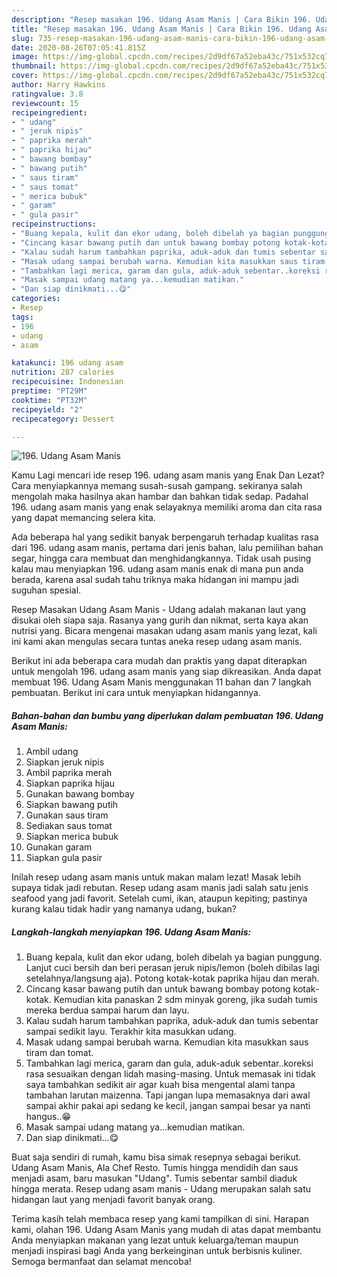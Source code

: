 ```yaml
---
description: "Resep masakan 196. Udang Asam Manis | Cara Bikin 196. Udang Asam Manis Yang Mudah Dan Praktis"
title: "Resep masakan 196. Udang Asam Manis | Cara Bikin 196. Udang Asam Manis Yang Mudah Dan Praktis"
slug: 735-resep-masakan-196-udang-asam-manis-cara-bikin-196-udang-asam-manis-yang-mudah-dan-praktis
date: 2020-08-26T07:05:41.815Z
image: https://img-global.cpcdn.com/recipes/2d9df67a52eba43c/751x532cq70/196-udang-asam-manis-foto-resep-utama.jpg
thumbnail: https://img-global.cpcdn.com/recipes/2d9df67a52eba43c/751x532cq70/196-udang-asam-manis-foto-resep-utama.jpg
cover: https://img-global.cpcdn.com/recipes/2d9df67a52eba43c/751x532cq70/196-udang-asam-manis-foto-resep-utama.jpg
author: Harry Hawkins
ratingvalue: 3.8
reviewcount: 15
recipeingredient:
- " udang"
- " jeruk nipis"
- " paprika merah"
- " paprika hijau"
- " bawang bombay"
- " bawang putih"
- " saus tiram"
- " saus tomat"
- " merica bubuk"
- " garam"
- " gula pasir"
recipeinstructions:
- "Buang kepala, kulit dan ekor udang, boleh dibelah ya bagian punggung. Lanjut cuci bersih dan beri perasan jeruk nipis/lemon (boleh dibilas lagi setelahnya/langsung aja). Potong kotak-kotak paprika hijau dan merah."
- "Cincang kasar bawang putih dan untuk bawang bombay potong kotak-kotak. Kemudian kita panaskan 2 sdm minyak goreng, jika sudah tumis mereka berdua sampai harum dan layu."
- "Kalau sudah harum tambahkan paprika, aduk-aduk dan tumis sebentar sampai sedikit layu. Terakhir kita masukkan udang."
- "Masak udang sampai berubah warna. Kemudian kita masukkan saus tiram dan tomat."
- "Tambahkan lagi merica, garam dan gula, aduk-aduk sebentar..koreksi rasa sesuaikan dengan lidah masing-masing. Untuk memasak ini tidak saya tambahkan sedikit air agar kuah bisa mengental alami tanpa tambahan larutan maizenna. Tapi jangan lupa memasaknya dari awal sampai akhir pakai api sedang ke kecil, jangan sampai besar ya nanti hangus..😁"
- "Masak sampai udang matang ya...kemudian matikan."
- "Dan siap dinikmati...😋"
categories:
- Resep
tags:
- 196
- udang
- asam

katakunci: 196 udang asam 
nutrition: 287 calories
recipecuisine: Indonesian
preptime: "PT29M"
cooktime: "PT32M"
recipeyield: "2"
recipecategory: Dessert

---
```



![196. Udang Asam Manis](https://img-global.cpcdn.com/recipes/2d9df67a52eba43c/751x532cq70/196-udang-asam-manis-foto-resep-utama.jpg)

Kamu Lagi mencari ide resep 196. udang asam manis yang Enak Dan Lezat? Cara menyiapkannya memang susah-susah gampang. sekiranya salah mengolah maka hasilnya akan hambar dan bahkan tidak sedap. Padahal 196. udang asam manis yang enak selayaknya memiliki aroma dan cita rasa yang dapat memancing selera kita.

Ada beberapa hal yang sedikit banyak berpengaruh terhadap kualitas rasa dari 196. udang asam manis, pertama dari jenis bahan, lalu pemilihan bahan segar, hingga cara membuat dan menghidangkannya. Tidak usah pusing kalau mau menyiapkan 196. udang asam manis enak di mana pun anda berada, karena asal sudah tahu triknya maka hidangan ini mampu jadi suguhan spesial.

Resep Masakan Udang Asam Manis - Udang adalah makanan laut yang disukai oleh siapa saja. Rasanya yang gurih dan nikmat, serta kaya akan nutrisi yang. Bicara mengenai masakan udang asam manis yang lezat, kali ini kami akan mengulas secara tuntas aneka resep udang asam manis.


Berikut ini ada beberapa cara mudah dan praktis yang dapat diterapkan untuk mengolah 196. udang asam manis yang siap dikreasikan. Anda dapat membuat 196. Udang Asam Manis menggunakan 11 bahan dan 7 langkah pembuatan. Berikut ini cara untuk menyiapkan hidangannya.

<!--inarticleads1-->

##### Bahan-bahan dan bumbu yang diperlukan dalam pembuatan 196. Udang Asam Manis:

1. Ambil  udang
1. Siapkan  jeruk nipis
1. Ambil  paprika merah
1. Siapkan  paprika hijau
1. Gunakan  bawang bombay
1. Siapkan  bawang putih
1. Gunakan  saus tiram
1. Sediakan  saus tomat
1. Siapkan  merica bubuk
1. Gunakan  garam
1. Siapkan  gula pasir


Inilah resep udang asam manis untuk makan malam lezat! Masak lebih supaya tidak jadi rebutan. Resep udang asam manis jadi salah satu jenis seafood yang jadi favorit. Setelah cumi, ikan, ataupun kepiting; pastinya kurang kalau tidak hadir yang namanya udang, bukan? 

<!--inarticleads2-->

##### Langkah-langkah menyiapkan 196. Udang Asam Manis:

1. Buang kepala, kulit dan ekor udang, boleh dibelah ya bagian punggung. Lanjut cuci bersih dan beri perasan jeruk nipis/lemon (boleh dibilas lagi setelahnya/langsung aja). Potong kotak-kotak paprika hijau dan merah.
1. Cincang kasar bawang putih dan untuk bawang bombay potong kotak-kotak. Kemudian kita panaskan 2 sdm minyak goreng, jika sudah tumis mereka berdua sampai harum dan layu.
1. Kalau sudah harum tambahkan paprika, aduk-aduk dan tumis sebentar sampai sedikit layu. Terakhir kita masukkan udang.
1. Masak udang sampai berubah warna. Kemudian kita masukkan saus tiram dan tomat.
1. Tambahkan lagi merica, garam dan gula, aduk-aduk sebentar..koreksi rasa sesuaikan dengan lidah masing-masing. Untuk memasak ini tidak saya tambahkan sedikit air agar kuah bisa mengental alami tanpa tambahan larutan maizenna. Tapi jangan lupa memasaknya dari awal sampai akhir pakai api sedang ke kecil, jangan sampai besar ya nanti hangus..😁
1. Masak sampai udang matang ya...kemudian matikan.
1. Dan siap dinikmati...😋


Buat saja sendiri di rumah, kamu bisa simak resepnya sebagai berikut. Udang Asam Manis, Ala Chef Resto. Tumis hingga mendidih dan saus menjadi asam, baru masukan &#34;Udang&#34;. Tumis sebentar sambil diaduk hingga merata. Resep udang asam manis - Udang merupakan salah satu hidangan laut yang menjadi favorit banyak orang. 

Terima kasih telah membaca resep yang kami tampilkan di sini. Harapan kami, olahan 196. Udang Asam Manis yang mudah di atas dapat membantu Anda menyiapkan makanan yang lezat untuk keluarga/teman maupun menjadi inspirasi bagi Anda yang berkeinginan untuk berbisnis kuliner. Semoga bermanfaat dan selamat mencoba!
